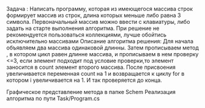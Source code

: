 Задача :
Написать программу, которая из имеющегося массива строк формирует массив из строк, длина которых меньше либо равна 3 символа. Первоначальный массив можно ввести с клавиатуры, либо задать на старте выполнения алгоритма. При решение не рекомендуется пользоваться коллекциями, лучше обойтись исключительно массивами
Описание алгоритма решения:
Для начала объявляем два массива одинаковой длинны. Затем прописываем метод , в котором цикл равен длинне массива, и прописываем в нем проверку <=3, если элемент подходит под условие проверки,то элемент заносится в count элемент второго массива. 
После присвоения увеличивается переменная count на 1 и возвращается к циклу for в котором i увеличивается на 1. И так проверяется до конца.

Графическое представление метода в папке Schem
Реализация алгоритма по пути Task/Program.cs